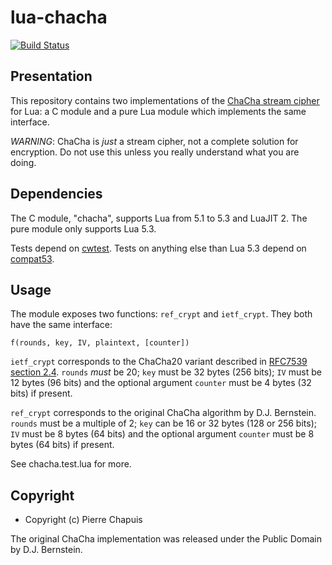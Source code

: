 # lua-chacha

[![Build Status](https://travis-ci.org/catwell/lua-chacha.png?branch=master)](https://travis-ci.org/catwell/lua-chacha)

## Presentation

This repository contains two implementations of the
[ChaCha stream cipher](http://cr.yp.to/chacha.html) for Lua: a C module and
a pure Lua module which implements the same interface.

*WARNING*: ChaCha is *just* a stream cipher, not a complete solution for
encryption. Do not use this unless you really understand what you are doing.

## Dependencies

The C module, "chacha", supports Lua from 5.1 to 5.3 and LuaJIT 2.
The pure module only supports Lua 5.3.

Tests depend on [cwtest](https://github.com/catwell/cwtest).
Tests on anything else than Lua 5.3 depend on
[compat53](https://github.com/keplerproject/lua-compat-5.3).

## Usage

The module exposes two functions: `ref_crypt` and `ietf_crypt`.
They both have the same interface:

    f(rounds, key, IV, plaintext, [counter])

`ietf_crypt` corresponds to the ChaCha20 variant described in
[RFC7539 section 2.4](https://tools.ietf.org/html/rfc7539#section-2.4).
`rounds` *must* be 20; `key` must be 32 bytes (256 bits); `IV` must be 12 bytes
(96 bits) and the optional argument `counter` must be 4 bytes (32 bits) if
present.

`ref_crypt` corresponds to the original ChaCha algorithm by D.J. Bernstein.
`rounds` must be a multiple of 2; `key` can be 16 or 32 bytes
(128 or 256 bits); `IV` must be 8 bytes (64 bits) and the optional argument
`counter` must be 8 bytes (64 bits) if present.

See chacha.test.lua for more.

## Copyright

- Copyright (c) Pierre Chapuis

The original ChaCha implementation was released under the Public Domain
by D.J. Bernstein.
